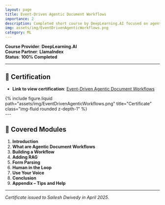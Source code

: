 ```yaml
---
layout: page
title: Event-Driven Agentic Document Workflows
importance: 2
description: Completed short course by DeepLearning.AI focused on agentic workflows for automating document processing using RAG and human-in-the-loop strategies.
img: assets/img/EventDrivenAgenticWorkflows.png
category: ML
---
```


**Course Provider**: **DeepLearning.AI**  
**Course Partner**: **LlamaIndex**  
**Status**: **100% Completed**

---

## **📜 Certification**
- **Link to view certification**: <a href="https://learn.deeplearning.ai/accomplishments/3a655fc9-6587-467b-ad1a-c25322788abf?usp=sharing" target="_blank">Event-Driven Agentic Document Workflows</a>

<div class="row justify-content-sm-center">
  <div class="col-sm-8 mt-3 mt-md-0">
    {% include figure.liquid path="assets/img/EventDrivenAgenticWorkflows.png" title="Certificate" class="img-fluid rounded z-depth-1" %}
  </div>
</div>
---

## 📘 **Covered Modules**

1. **Introduction**  
2. **What are Agentic Document Workflows**  
3. **Building a Workflow**  
4. **Adding RAG**  
5. **Form Parsing**  
6. **Human in the Loop**  
7. **Use Your Voice**  
8. **Conclusion**  
9. **Appendix – Tips and Help**

---

*Certificate issued to Sailesh Dwivedy in April 2025.*